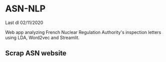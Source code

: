 <h1>ASN-NLP</h1>

Last dl 02/11/2020

Web app analyzing French Nuclear Regulation Authority's inspection letters using LDA, Word2vec and Streamlit. 

<h2>Scrap ASN website</h2>
